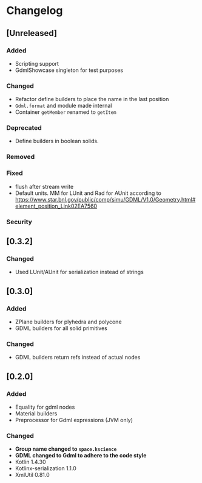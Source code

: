 # Changelog

## [Unreleased]
### Added
- Scripting support
- GdmlShowcase singleton for test purposes

### Changed
- Refactor define builders to place the name in the last position
- `Gdml.format` and module made internal
- Container `getMember` renamed to `getItem`

### Deprecated
- Define builders in boolean solids.

### Removed

### Fixed
- flush after stream write
- Default units. MM for LUnit and Rad for AUnit according to https://www.star.bnl.gov/public/comp/simu/GDML/V1.0/Geometry.html#element_position_Link02EA7560

### Security

## [0.3.2]

### Changed
- Used LUnit/AUnit for serialization instead of strings

## [0.3.0]
### Added
- ZPlane builders for plyhedra and polycone
- GDML builders for all solid primitives

### Changed
- GDML builders return refs instead of actual nodes

## [0.2.0]
### Added
- Equality for gdml nodes
- Material builders
- Preprocessor for Gdml expressions (JVM only)

### Changed
- **Group name changed to `space.kscience`**
- **GDML changed to Gdml to adhere to the code style**
- Kotlin 1.4.30
- Kotlinx-serialization 1.1.0
- XmlUtil 0.81.0

